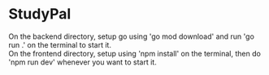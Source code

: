 # StudyPal
On the backend directory, setup go using 'go mod download' and run 'go run .' on the terminal to start it.<br>
On the frontend directory, setup using 'npm install' on the terminal, then do 'npm run dev' whenever you want to start it.
